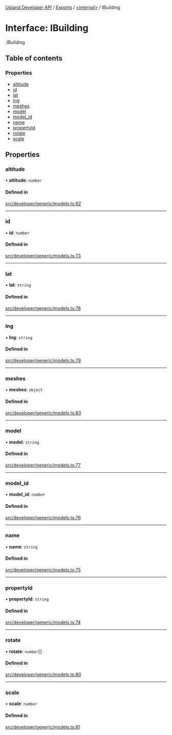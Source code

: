 [Upland Developer API](../README.md) / [Exports](../modules.md) / [<internal\>](../modules/internal_.md) / IBuilding

# Interface: IBuilding

[<internal>](../modules/internal_.md).IBuilding

## Table of contents

### Properties

- [altitude](internal_.IBuilding.md#altitude)
- [id](internal_.IBuilding.md#id)
- [lat](internal_.IBuilding.md#lat)
- [lng](internal_.IBuilding.md#lng)
- [meshes](internal_.IBuilding.md#meshes)
- [model](internal_.IBuilding.md#model)
- [model\_id](internal_.IBuilding.md#model_id)
- [name](internal_.IBuilding.md#name)
- [propertyId](internal_.IBuilding.md#propertyid)
- [rotate](internal_.IBuilding.md#rotate)
- [scale](internal_.IBuilding.md#scale)

## Properties

### altitude

• **altitude**: `number`

#### Defined in

[src/developer/generic/models.ts:82](https://github.com/IIKris/upland-api-wrapper/blob/30ebe98/src/developer/generic/models.ts#L82)

___

### id

• **id**: `number`

#### Defined in

[src/developer/generic/models.ts:73](https://github.com/IIKris/upland-api-wrapper/blob/30ebe98/src/developer/generic/models.ts#L73)

___

### lat

• **lat**: `string`

#### Defined in

[src/developer/generic/models.ts:78](https://github.com/IIKris/upland-api-wrapper/blob/30ebe98/src/developer/generic/models.ts#L78)

___

### lng

• **lng**: `string`

#### Defined in

[src/developer/generic/models.ts:79](https://github.com/IIKris/upland-api-wrapper/blob/30ebe98/src/developer/generic/models.ts#L79)

___

### meshes

• **meshes**: `object`

#### Defined in

[src/developer/generic/models.ts:83](https://github.com/IIKris/upland-api-wrapper/blob/30ebe98/src/developer/generic/models.ts#L83)

___

### model

• **model**: `string`

#### Defined in

[src/developer/generic/models.ts:77](https://github.com/IIKris/upland-api-wrapper/blob/30ebe98/src/developer/generic/models.ts#L77)

___

### model\_id

• **model\_id**: `number`

#### Defined in

[src/developer/generic/models.ts:76](https://github.com/IIKris/upland-api-wrapper/blob/30ebe98/src/developer/generic/models.ts#L76)

___

### name

• **name**: `string`

#### Defined in

[src/developer/generic/models.ts:75](https://github.com/IIKris/upland-api-wrapper/blob/30ebe98/src/developer/generic/models.ts#L75)

___

### propertyId

• **propertyId**: `string`

#### Defined in

[src/developer/generic/models.ts:74](https://github.com/IIKris/upland-api-wrapper/blob/30ebe98/src/developer/generic/models.ts#L74)

___

### rotate

• **rotate**: `number`[]

#### Defined in

[src/developer/generic/models.ts:80](https://github.com/IIKris/upland-api-wrapper/blob/30ebe98/src/developer/generic/models.ts#L80)

___

### scale

• **scale**: `number`

#### Defined in

[src/developer/generic/models.ts:81](https://github.com/IIKris/upland-api-wrapper/blob/30ebe98/src/developer/generic/models.ts#L81)
